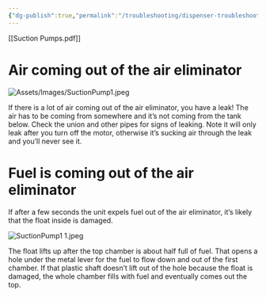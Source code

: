 ```yaml
---
{"dg-publish":true,"permalink":"/troubleshooting/dispenser-troubleshooting/suction-pumps/suction-pump-troubleshooting/"}
---
```


[[Suction Pumps.pdf]]

# Air coming out of the air eliminator

![Assets/Images/SuctionPump1.jpeg](/img/user/Assets/Images/SuctionPump1.jpeg)

If there is a lot of air coming out of the air eliminator, you have a leak!  The air has to be coming from somewhere and it’s not coming from the tank below.  Check the union and other pipes for signs of leaking.  Note it will only leak after you turn off the motor, otherwise it’s sucking air through the leak and you’ll never see it.  

# Fuel is coming out of the air eliminator

If after a few seconds the unit expels fuel out of the air eliminator, it’s likely that the float inside is damaged.  

![SuctionPump1 1.jpeg](/img/user/Assets/Images/SuctionPump1%201.jpeg)

The float lifts up after the top chamber is about half full of fuel.  That opens a hole under the metal lever for the fuel to flow down and out of the first chamber.  If that plastic shaft doesn’t lift out of the hole because the float is damaged, the whole chamber fills with fuel and eventually comes out the top.  



